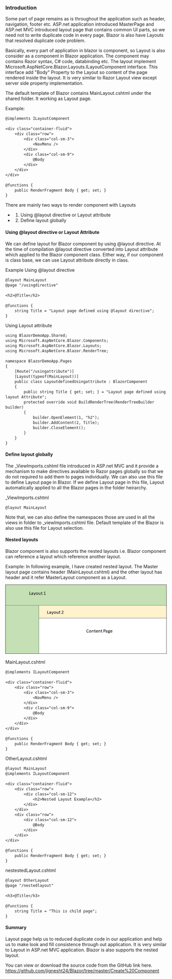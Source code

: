 ### Introduction

Some part of page remains as is throughout the application such as header, navigation, footer etc. ASP.net application introduced MasterPage and ASP.net MVC introduced layout page that contains common UI parts, so we need not to write duplicate code in every page. Blazor is also have Layouts that resolved duplicate code problem.

Basically, every part of application in blazor is component, so Layout is also consider as a component in Blazor application. The component may contains Razor syntax, C# code, databinding etc. The layout implement Microsoft.AspNetCore.Blazor.Layouts.ILayoutComponent interface. This interface add "Body" Property to the Layout so content of the page rendered inside the layout. It is very similar to Razor Layout view except server side property implementation. 

The default template of Blazor contains MainLayout.cshtml under the shared folder. It working as Layout page. 

Example:
```
@implements ILayoutComponent

<div class="container-fluid">
    <div class="row">
        <div class="col-sm-3">
            <NavMenu />
        </div>
        <div class="col-sm-9">
            @Body
        </div>
    </div>
</div>

@functions {
    public RenderFragment Body { get; set; }
}
```
There are mainly two ways to render component with Layouts
* 1) Using @layout directive or Layout attribute
* 2) Define layout globally

#### Using @layout directive or Layout Attribute
We can define layout for Blazor component by using @layout directive. At the time of compilation @layout directive converted into Layout attribute which applied to the Blazor component class. Either way, if our component is class base, we can use Layout attribute directly in class.

Example
Using @layout directive 
```
@layout MainLayout
@page "/usingdirective"

<h2>@Title</h2>

@functions {
    string Title = "Layout page defined using @layout directive";
}
```
Using Layout attribute
```
using BlazorDemoApp.Shared;
using Microsoft.AspNetCore.Blazor.Components;
using Microsoft.AspNetCore.Blazor.Layouts;
using Microsoft.AspNetCore.Blazor.RenderTree;

namespace BlazorDemoApp.Pages
{
    [Route("/usingattribute")]
    [Layout(typeof(MainLayout))]
    public class LayoutdefinedUsingattribute : BlazorComponent
    {
        public string Title { get; set; } = "Layout page defined using layout Attribute";
        protected override void BuildRenderTree(RenderTreeBuilder builder)
        {
            builder.OpenElement(1, "h2");
            builder.AddContent(2, Title);
            builder.CloseElement();
        }
    }
}
```
#### Define layout globally
The _ViewImports.cshtml file introduced in ASP.net MVC and it provide a mechanism to make directives available to Razor pages globally so that we do not required to add them to pages individually. We can also use this file to define Layout page in Blazor. If we define Layout page in this file, Layout automatically applied to all the Blazor pages in the folder heirarchy.

_ViewImports.cshtml
```
@layout MainLayout
```
Note that, we can also define the namespaces those are used in all the views in folder to _viewImports.cshtml file. Default template of the Blazor is also use this file for Layout selection. 

#### Nested layouts
Blazor component is also supports  the nested layouts i.e. Blazor component can reference a layout which reference another layout. 

Example:
In following example, I have created nested layout. The Master layout page contains header (MainLayout.cshtml) and the other layout has header and it refer MasterLayout component as a Layout. 

![alt text](1.png "") 

MainLayout.cshtml
```
@implements ILayoutComponent

<div class="container-fluid">
    <div class="row">
        <div class="col-sm-3">
            <NavMenu />
        </div>
        <div class="col-sm-9">
            @Body
        </div>
    </div>
</div>

@functions {
    public RenderFragment Body { get; set; }
}
```
OtherLayout.cshtml
```
@layout MainLayout
@implements ILayoutComponent

<div class="container-fluid">
    <div class="row">
        <div class="col-sm-12">
            <h2>Nested Layout Example</h2>
        </div>
    </div>
    <div class="row">
        <div class="col-sm-12">
            @Body
        </div>
    </div>
</div>

@functions {
    public RenderFragment Body { get; set; }
}
```
nestestedLayout.cshtml
```
@layout OtherLayout
@page "/nestedlayout"

<h3>@Title</h3>

@functions {
    string Title = "This is child page";
}
```
#### Summary
Layout page help us to reduced duplicate code in our application and help us to make look and fill consistence through out application. It is very similar to Layout in ASP.net MVC application. Blazor is also supports the nested layout. 

You can view or download the source code from the GitHub link here. https://github.com/jignesht24/Blazor/tree/master/Create%20Component 